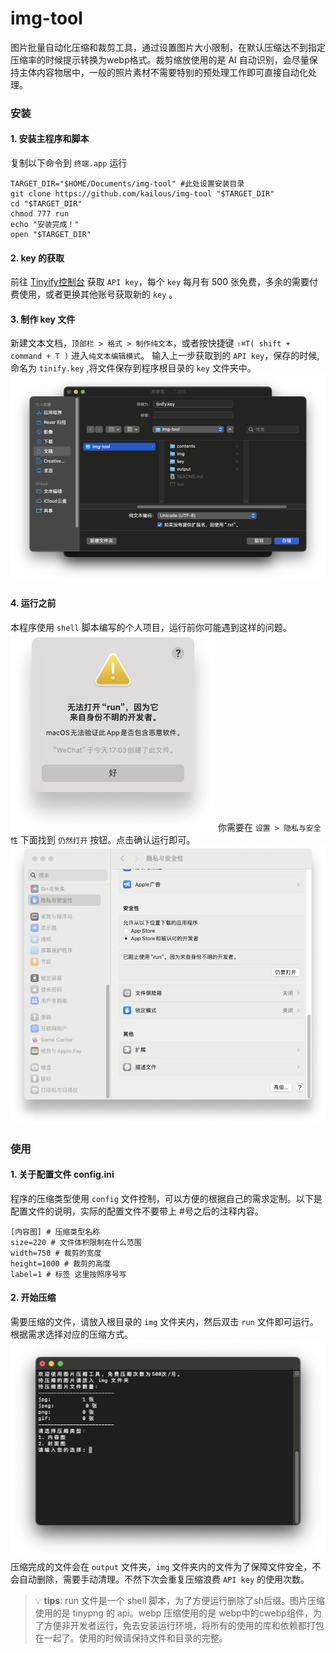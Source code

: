# img-tool
图片批量自动化压缩和裁剪工具，通过设置图片大小限制，在默认压缩达不到指定压缩率的时候提示转换为webp格式。裁剪缩放使用的是 AI 自动识别，会尽量保持主体内容物居中，一般的照片素材不需要特别的预处理工作即可直接自动化处理。
### 安装
#### 1. 安装主程序和脚本
复制以下命令到 `终端.app` 运行
```shell
TARGET_DIR="$HOME/Documents/img-tool" #此处设置安装目录
git clone https://github.com/kailous/img-tool "$TARGET_DIR"
cd "$TARGET_DIR"
chmod 777 run
echo "安装完成！"
open "$TARGET_DIR"
```
#### 2. key 的获取
前往 [Tinyify控制台](https://tinify.com/dashboard/api) 获取 `API key`，每个 `key` 每月有 500 张免费，多余的需要付费使用，或者更换其他账号获取新的 `key` 。

#### 3. 制作 key 文件
新建文本文档，`顶部栏 > 格式 > 制作纯文本`，或者按快捷键 `⇧⌘T( shift + command + T )` 进入`纯文本编辑模式`。
输入上一步获取到的 `API key`，保存的时候,命名为 `tinify.key` ,将文件保存到程序根目录的 `key` 文件夹中。
![保存tinify.key文件到 key文件夹](README/保存key文件.png)

#### 4. 运行之前
本程序使用 `shell` 脚本编写的个人项目，运行前你可能遇到这样的问题。
![不明开发者](README/不明开发者.png)
你需要在 `设置 > 隐私与安全性` 下面找到 `仍然打开` 按钮。点击确认运行即可。
![仍然打开](README/解决方法.png)
### 使用
#### 1. 关于配置文件 config.ini
程序的压缩类型使用 `config` 文件控制，可以方便的根据自己的需求定制。以下是配置文件的说明，实际的配置文件不要带上 #号之后的注释内容。

```shell
[内容图] # 压缩类型名称
size=220 # 文件体积限制在什么范围
width=750 # 裁剪的宽度
height=1000 # 裁剪的高度
label=1 # 标签 这里按照序号写
```
#### 2. 开始压缩
需要压缩的文件，请放入根目录的 `img` 文件夹内，然后双击 `run` 文件即可运行。根据需求选择对应的压缩方式。
![run](README/run.png)
压缩完成的文件会在 `output` 文件夹，`img` 文件夹内的文件为了保障文件安全，不会自动删除，需要手动清理。不然下次会重复压缩浪费 `API key` 的使用次数。

> 💡 **tips**: run 文件是一个 shell 脚本，为了方便运行删除了sh后缀。图片压缩使用的是 tinypng 的 api。webp 压缩使用的是 webp中的cwebp组件，为了方便非开发者运行，免去安装运行环境，将所有的使用的库和依赖都打包在一起了。使用的时候请保持文件和目录的完整。
